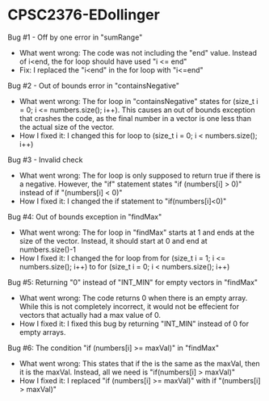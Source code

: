 # CPSC2376-EDollinger
Bug #1 - Off by one error in "sumRange"
- What went wrong: The code was not including the "end" value. Instead of i<end, the for loop should have used "i <= end"
- Fix: I replaced the "i<end" in the for loop with "i<=end"

Bug #2 - Out of bounds error in "containsNegative"
- What went wrong: The for loop in "containsNegative" states for (size_t i = 0; i <= numbers.size(); i++). This causes an out of bounds exception that crashes the code, as the final number in a vector is one less than the actual size of the vector.
- How I fixed it: I changed this for loop to (size_t i = 0; i < numbers.size(); i++)

Bug #3 - Invalid check
- What went wrong: The for loop is only supposed to return true if there is a negative. However, the "if" statement states  "if (numbers[i] > 0)" instead of if "(numbers[i] < 0)"
- How I fixed it: I changed the if statement to "if(numbers[i]<0)"

Bug #4: Out of bounds exception in "findMax"
- What went wrong: The for loop in "findMax" starts at 1 and ends at the size of the vector. Instead, it should start at 0 and end at numbers.size()-1
- How I fixed it: I changed the for loop from for (size_t i = 1; i <= numbers.size(); i++) to for (size_t i = 0; i < numbers.size(); i++)

Bug #5: Returning "0" instead of "INT_MIN" for empty vectors in "findMax"
- What went wrong: The code returns 0 when there is an empty array. While this is not completely incorrect, it would not be effecient for vectors that actually had a max value of 0.
- How I fixed it: I fixed this bug by returning "INT_MIN" instead of 0 for empty arrays.

Bug #6: The condition "if (numbers[i] >= maxVal)" in "findMax"
- What went wrong: This states that if the is the same as the maxVal, then it is the maxVal. Instead, all we need is "if(numbers[i] > maxVal)"
- How I fixed it: I replaced "if (numbers[i] >= maxVal)" with if "(numbers[i] > maxVal)"
